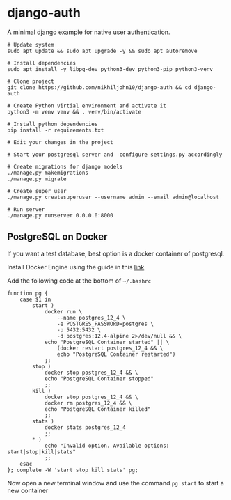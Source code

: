 # django-auth

A minimal django example for native user authentication.

```
# Update system
sudo apt update && sudo apt upgrade -y && sudo apt autoremove

# Install dependencies
sudo apt install -y libpq-dev python3-dev python3-pip python3-venv

# Clone project
git clone https://github.com/nikhiljohn10/django-auth && cd django-auth

# Create Python virtial environment and activate it
python3 -m venv venv && . venv/bin/activate

# Install python dependencies
pip install -r requirements.txt

# Edit your changes in the project

# Start your postgresql server and  configure settings.py accordingly

# Create migrations for django models
./manage.py makemigrations
./manage.py migrate

# Create super user
./manage.py createsuperuser --username admin --email admin@localhost

# Run server
./manage.py runserver 0.0.0.0:8000
```

## PostgreSQL on Docker

If you want a test database, best option is a docker container of postgresql.

Install Docker Engine using the guide in this [link](https://docs.docker.com/get-docker/)

Add the following code at the bottom of `~/.bashrc`
```
function pg {
	case $1 in
		start )
			docker run \
				--name postgres_12_4 \
				-e POSTGRES_PASSWORD=postgres \
				-p 5432:5432 \
				-d postgres:12.4-alpine 2>/dev/null && \
			echo "PostgreSQL Container started" || \
				(docker restart postgres_12_4 && \
				echo "PostgreSQL Container restarted")
			;;
		stop )
			docker stop postgres_12_4 && \
			echo "PostgreSQL Container stopped"
			;;
		kill )
			docker stop postgres_12_4 && \
			docker rm postgres_12_4 && \
			echo "PostgreSQL Container killed"
			;;
		stats )
			docker stats postgres_12_4
			;;
		* )
			echo "Invalid option. Available options: start|stop|kill|stats"
			;;
	esac
}; complete -W 'start stop kill stats' pg;
```

Now open a new terminal window and use the command `pg start` to start a new container